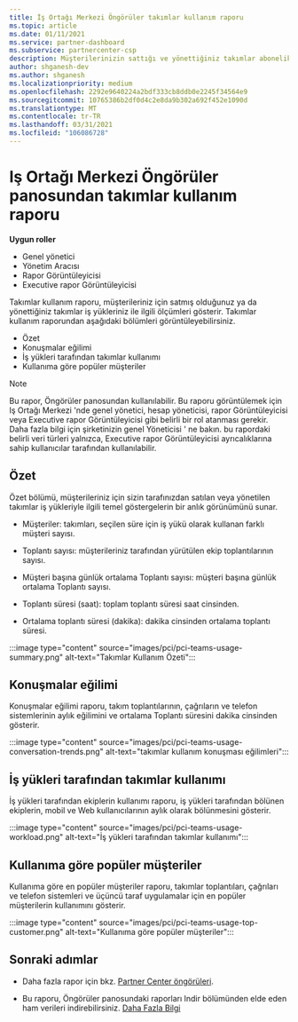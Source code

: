 ```yaml
---
title: İş Ortağı Merkezi Öngörüler takımlar kullanım raporu
ms.topic: article
ms.date: 01/11/2021
ms.service: partner-dashboard
ms.subservice: partnercenter-csp
description: Müşterilerinizin sattığı ve yönettiğiniz takımlar aboneliklerinin kullanımı ile ilgili olarak neler yapabileceğinizi görün.
author: shganesh-dev
ms.author: shganesh
ms.localizationpriority: medium
ms.openlocfilehash: 2292e9640224a2bdf333cb8ddb0e2245f34564e9
ms.sourcegitcommit: 10765386b2df0d4c2e8da9b302a692f452e1090d
ms.translationtype: MT
ms.contentlocale: tr-TR
ms.lasthandoff: 03/31/2021
ms.locfileid: "106086728"
---
```

# <a name="teams-usage-report-available-from-the-partner-center-insights-dashboard"></a>Iş Ortağı Merkezi Öngörüler panosundan takımlar kullanım raporu

**Uygun roller**

- Genel yönetici
- Yönetim Aracısı
- Rapor Görüntüleyicisi
- Executive rapor Görüntüleyicisi

Takımlar kullanım raporu, müşterileriniz için satmış olduğunuz ya da yönettiğiniz takımlar iş yükleriniz ile ilgili ölçümleri gösterir. Takımlar kullanım raporundan aşağıdaki bölümleri görüntüleyebilirsiniz.

- Özet
- Konuşmalar eğilimi
- İş yükleri tarafından takımlar kullanımı
- Kullanıma göre popüler müşteriler

 > [!NOTE]
 > Bu rapor, Öngörüler panosundan kullanılabilir. Bu raporu görüntülemek için Iş Ortağı Merkezi 'nde genel yönetici, hesap yöneticisi, rapor Görüntüleyicisi veya Executive rapor Görüntüleyicisi gibi belirli bir rol atanması gerekir. Daha fazla bilgi için şirketinizin genel Yöneticisi ' ne bakın. bu rapordaki belirli veri türleri yalnızca, Executive rapor Görüntüleyicisi ayrıcalıklarına sahip kullanıcılar tarafından kullanılabilir.

## <a name="summary"></a>Özet

Özet bölümü, müşterileriniz için sizin tarafınızdan satılan veya yönetilen takımlar iş yükleriyle ilgili temel göstergelerin bir anlık görünümünü sunar.  

- Müşteriler: takımları, seçilen süre için iş yükü olarak kullanan farklı müşteri sayısı.

- Toplantı sayısı: müşterileriniz tarafından yürütülen ekip toplantılarının sayısı.

- Müşteri başına günlük ortalama Toplantı sayısı: müşteri başına günlük ortalama Toplantı sayısı. 

- Toplantı süresi (saat): toplam toplantı süresi saat cinsinden. 

- Ortalama toplantı süresi (dakika): dakika cinsinden ortalama toplantı süresi. 

:::image type="content" source="images/pci/pci-teams-usage-summary.png" alt-text="Takımlar Kullanım Özeti":::

## <a name="conversations-trend"></a>Konuşmalar eğilimi

Konuşmalar eğilimi raporu, takım toplantılarının, çağrıların ve telefon sistemlerinin aylık eğilimini ve ortalama Toplantı süresini dakika cinsinden gösterir.

:::image type="content" source="images/pci/pci-teams-usage-conversation-trends.png" alt-text="takımlar kullanım konuşması eğilimleri":::

## <a name="teams-usage-by-workloads"></a>İş yükleri tarafından takımlar kullanımı

İş yükleri tarafından ekiplerin kullanımı raporu, iş yükleri tarafından bölünen ekiplerin, mobil ve Web kullanıcılarının aylık olarak bölünmesini gösterir.

:::image type="content" source="images/pci/pci-teams-usage-workload.png" alt-text="İş yükleri tarafından takımlar kullanımı":::

## <a name="top-customers-by-usage"></a>Kullanıma göre popüler müşteriler

Kullanıma göre en popüler müşteriler raporu, takımlar toplantıları, çağrıları ve telefon sistemleri ve üçüncü taraf uygulamalar için en popüler müşterilerin kullanımını gösterir.

:::image type="content" source="images/pci/pci-teams-usage-top-customer.png" alt-text="Kullanıma göre popüler müşteriler":::

## <a name="next-steps"></a>Sonraki adımlar

- Daha fazla rapor için bkz. [Partner Center öngörüleri](partner-center-insights.md).

- Bu raporu, Öngörüler panosundaki raporları Indir bölümünden elde eden ham verileri indirebilirsiniz. [Daha Fazla Bilgi](pci-download-reports.md) 
